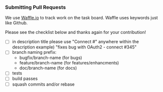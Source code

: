 ### Submitting Pull Requests
We use [Waffle.io](https://waffle.io/ExpressGateway/express-gateway) to track work on the task board. Waffle uses keywords just like Github.

Please see the checklist below and thanks again for your contribution!

- [ ] in description title please use "Connect #<Github Issue>" anywhere within the description
    example) "fixes bug with OAuth2 - connect #345" 
- [ ] branch naming prefix:
  - bugfix/branch-name (for bugs)
  - feature/branch-name (for features/enhancments)
  - doc/branch-name (for docs)
- [ ] tests
- [ ] build passes
- [ ] squash commits and/or rebase